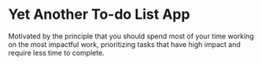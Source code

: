 # Yet Another To-do List App

Motivated by the principle that you should spend most of your time working on
the most impactful work, prioritizing tasks that have high impact and require
less time to complete.

